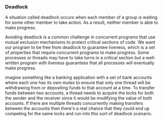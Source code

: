### Deadlock
A situation called deadlock occurs when each member of a group is waiting for some other member to take action. As a result, neither member is able to make progress.

Avoiding deadlock is a common challenge in concurrent programs that use mutual exclusion mechanisms to protect critical sections of code. We want our program to be free from deadlock to guarantee liveness, which is a set of properties that require concurrent programs to make progress. Some processes or threads may have to take turns in a critical section but a well-written program with liveness guarantees that all processes will eventually make progress.

imagine something like a banking application with a set of bank accounts where each one has its own mutex to ensure that only one thread will be withdrawing from or depositing funds to that account at a time. To transfer funds between two accounts, a thread needs to acquire the locks for both the sender and the receiver since it would be modifying the value of both accounts. If there are multiple threads concurrently making transfers between the accounts then there's a real chance that they could end up competing for the same locks and run into this sort of deadlock scenario.
